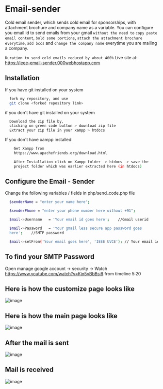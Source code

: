 # Email-sender
Cold email sender, which sends cold email for sponsorships, with attachment brochure and company name as a variable.
You can configure you email id to send emails from your gmail `without the need to` `copy paste email content`, `bold some portions`, `attach the attachment brochure everytime`, `add bccs` and `change the company name` everytime you are mailing a company.

`Duration to send cold emails reduced by about 400%`
Live site at: https://ieee-email-sender.000webhostapp.com

## Installation

If you have git installed on your system

```bash
  fork my repository, and use 
  git clone <forked repository link>
```
if you don't have git installed on your system

```bash
  Download the zip file by,
  clicking on green code button > download zip file
  Extract your zip file in your xampp > htdocs
```
If you don't have xampp installed 
```bash
    Get Xampp from
    https://www.apachefriends.org/download.html

    After Installation click on Xampp folder -> htdocs -> save the
    project folder which was earlier extracted here (in htdocs)
```



## Configure the Email - Sender

Change the following variables / fields in php/send_code.php file

```bash
  $senderName = "enter your name here";

  $senderPhone = "enter your phone number here without +91";

  $mail->Username   = 'Your email id goes here';    //Gmail userid 

  $mail->Password   = 'Your gmail less secure app password goes  
  here';    //SMTP password

  $mail->setFrom('Your email goes here', 'IEEE UVCE'); // Your email id
```

## To find your SMTP Password 
  Open manage google account -> security ->
  Watch https://www.youtube.com/watch?v=Kjn5vBbBsi8 from timeline 
  5:20

## Here is how the customize page looks like
![image](https://user-images.githubusercontent.com/111000515/221352018-90d448d9-18a8-4827-b754-55c42498a36b.png)

## Here is how the main page looks like
![image](https://user-images.githubusercontent.com/111000515/221352275-165c29fc-e5f2-42e4-a0b7-45ef57c39d5d.png)

## After the mail is sent
![image](https://user-images.githubusercontent.com/111000515/221352534-e6379a59-3a6b-479a-9248-9601e5b46f46.png)

## Mail is received
![image](https://user-images.githubusercontent.com/111000515/221352441-704aec69-10ad-4062-9cf0-7c562fb905de.png)



